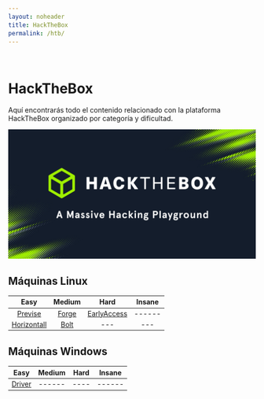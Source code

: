 ```yaml
---
layout: noheader
title: HackTheBox
permalink: /htb/
---
```


<br/>

# HackTheBox

Aquí encontrarás todo el contenido relacionado con la plataforma HackTheBox organizado por categoría y dificultad.

![HackTheBox](/assets/images/hackthebox/htb.jpg)


## Máquinas Linux

| Easy                            | Medium                          | Hard                            | Insane |
|:-------------------------------:|:-------------------------------:|:-------------------------------:|:------:|
| [Previse](/htb/previse)         | [Forge](/htb/forge)             | [EarlyAccess](/htb/earlyaccess) | ------ |
| [Horizontall](/htb/horizontall) | [Bolt](/htb/bolt)               | --- | --- |

## Máquinas Windows

| Easy                  | Medium | Hard | Insane |
|:---------------------:|:------:|:----:|:------:|
| [Driver](/htb/driver) | ------ | ---- | ------ |